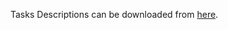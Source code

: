 Tasks Descriptions can be downloaded from [here](https://judge.softuni.org/Contests/Practice/DownloadResource/21457).